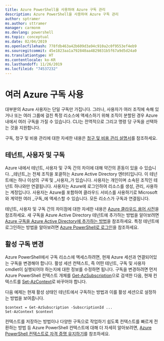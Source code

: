 ```yaml
---
title: Azure PowerShell을 사용하여 Azure 구독 관리
description: Azure PowerShell을 사용하여 Azure 구독 관리
author: sptramer
ms.author: sttramer
manager: carmonm
ms.devlang: powershell
ms.topic: conceptual
ms.date: 02/04/2019
ms.openlocfilehash: 778fdb463a42b609d3a94c910a2c0f9553ef4eb9
ms.sourcegitcommit: 45e1823aa1a792840aa4829831b5f67a9d5d24a0
ms.translationtype: HT
ms.contentlocale: ko-KR
ms.lasthandoff: 11/26/2019
ms.locfileid: "74537232"
---
```

# <a name="use-multiple-azure-subscriptions"></a>여러 Azure 구독 사용

대부분의 Azure 사용자는 단일 구독만 가집니다. 그러나, 사용자가 여러 조직에 속해 있거나 또는 여러 그룹에 걸친 특정 리소스에 액세스하기 위해 조직이 분할된 경우 Azure 내에서 여러 구독을 가질 수 있습니다. CLI는 전역적으로 그리고 명령 당 구독을 선택하는 것을 지원합니다.

구독, 청구 및 비용 관리에 대한 자세한 내용은 [청구 및 비용 관리 설명서](/azure/billing/)를 참조하세요.

## <a name="tenants-users-and-subscriptions"></a>테넌트, 사용자 및 구독

Azure 내에서 테넌트, 사용자 및 구독 간의 차이에 대해 약간의 혼동이 있을 수 있습니다. _테넌트_는 전체 조직을 포괄하는 Azure Active Directory 엔터티입니다. 이 테넌트에는 하나 이상의 _구독_ 및 _사용자_가 있습니다. 사용자는 개인이며 소속된 조직인 테넌트 하나와만 연결됩니다. 사용자는 Azure에 로그인하여 리소스를 생성, 관리, 사용하는 계정입니다.
사용자는 Azure를 포함하여 클라우드 서비스를 사용하기로 Microsoft와 계약한 여러 _구독_에 액세스할 수 있습니다. 모든 리소스가 구독과 연결됩니다.

테넌트, 사용자 및 구독 간의 차이점에 대한 자세한 내용은 [Azure 클라우드 용어 사전](/azure/azure-glossary-cloud-terminology)을 참조하세요.  새 구독을 Azure Active Directory 테넌트에 추가하는 방법을 알아보려면 [Azure 구독을 Azure Active Directory에 추가하는 방법](/azure/active-directory/active-directory-how-subscriptions-associated-directory)을 참조하세요.
특정 테넌트에 로그인하는 방법을 알아보려면 [Azure PowerShell로 로그인](/powershell/azure/authenticate-azureps)을 참조하세요.

## <a name="change-the-active-subscription"></a>활성 구독 변경

Azure PowerShell에서 구독 리소스에 액세스하려면, 현재 Azure 세션과 연결되어있는 구독을 변경해야 합니다.
활성 세션 컨텍스트, 즉 어떤 테넌트, 구독 및 사용자 cmdlet이 실행되어야 하는지에 대한 정보를 수정하면 됩니다.
구독을 변경하려면 먼저 Azure PowerShell 컨텍스트 개체를 [Get-AzSubscription](/powershell/module/az.accounts/get-azsubscription)으로 검색한 다음, 현재 컨텍스트를 [Set-AzContext](/powershell/module/az.accounts/set-azcontext)로 바꾸어야 합니다.

다음 예제는 현재 활성 상태인 테넌트에서 구독하는 방법과 이를 활성 세션으로 설정하는 방법을 보여줍니다.

```powershell-interactive
$context = Get-AzSubscription -SubscriptionId ...
Set-AzContext $context
```

컨텍스트를 저장하는 방법이나 다양한 구독으로 작업하기 쉽도록 컨텍스트를 빠르게 전환하는 방법 등 Azure PowerShell 컨텍스트에 대해 더 자세히 알아보려면, [Azure PowerShell 컨텍스트로 자격 증명 유지하기](context-persistence.md)를 참조하세요.
